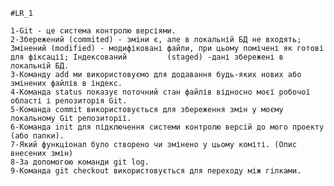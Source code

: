     #LR_1
    
    1-Git - це система контролю версіями.
    2-Збережений (commited) - зміни є, але в локальній БД не входять; Змінений (modified) - модифіковані файли, при цьому помічені як готові для фіксації; Індексований         (staged) -дані збережені в локальній БД.
    3-Команду add ми використовуємо для додавання будь-яких нових або змінених файлів в індекс.
    4-Команда status показує поточний стан файлів відносно моєї робочої області і репозиторія Git.
    5-Команда commit використовується для збереження змін у моєму локальному Git репозиторії.
    6-Команда init для підключення системи контролю версій до мого проекту (або папки).
    7-Який функціонал було створено чи змінено у цьому коміті. (Опис внесених змін)
    8-За допомогою команди git log.  
    9-Команда git checkout використовується для переходу між гілками. 
